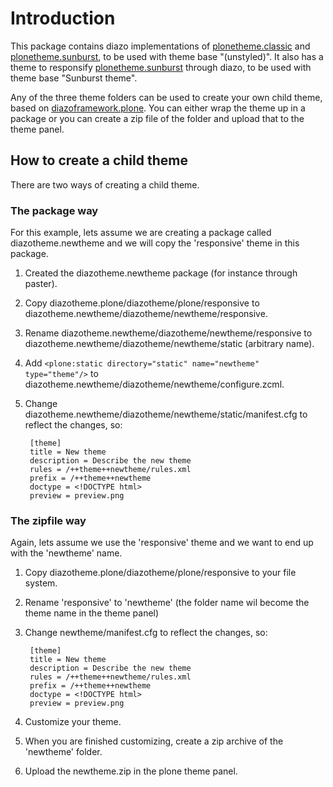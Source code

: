 Introduction
============
This package contains diazo implementations of
[plonetheme.classic](https://github.com/plone/plonetheme.classic)
and
[plonetheme.sunburst](https://github.com/plone/plonetheme.sunburst),
to be used with theme base "(unstyled)". It also has a theme to 
responsify 
[plonetheme.sunburst](https://github.com/plone/plonetheme.sunburst) 
through diazo, to be used with theme base "Sunburst theme".


Any of the three theme folders can be used to create your own child
theme, based on 
[diazoframework.plone](https://github.com/TH-code/diazoframework.plone).
You can either wrap the theme up in a package or you can create a zip 
file of the folder and upload that to the theme panel.

How to create a child theme
---------------------------
There are two ways of creating a child theme.

### The package way
For this example, lets assume we are creating a package called
diazotheme.newtheme and we will copy the 'responsive' theme in this 
package.

1. Created the diazotheme.newtheme package (for instance through paster).

2. Copy diazotheme.plone/diazotheme/plone/responsive to
   diazotheme.newtheme/diazotheme/newtheme/responsive.

3. Rename diazotheme.newtheme/diazotheme/newtheme/responsive
   to diazotheme.newtheme/diazotheme/newtheme/static (arbitrary
   name).

4. Add `<plone:static directory="static" name="newtheme" type="theme"/>`
   to diazotheme.newtheme/diazotheme/newtheme/configure.zcml.

5. Change diazotheme.newtheme/diazotheme/newtheme/static/manifest.cfg
   to reflect the changes, so:  
   
        [theme]
        title = New theme
        description = Describe the new theme
        rules = /++theme++newtheme/rules.xml
        prefix = /++theme++newtheme
        doctype = <!DOCTYPE html>
        preview = preview.png

### The zipfile way
Again, lets assume we use the 'responsive' theme and we want to end up
with the 'newtheme' name.

1. Copy diazotheme.plone/diazotheme/plone/responsive to your file system.

2. Rename 'responsive' to 'newtheme' (the folder name wil become the
   theme name in the theme panel)

3. Change newtheme/manifest.cfg
   to reflect the changes, so:  
   
        [theme]
        title = New theme
        description = Describe the new theme
        rules = /++theme++newtheme/rules.xml
        prefix = /++theme++newtheme
        doctype = <!DOCTYPE html>
        preview = preview.png
   
4. Customize your theme.

5. When you are finished customizing, create a zip archive of the 
   'newtheme' folder.

6. Upload the newtheme.zip in the plone theme panel.
